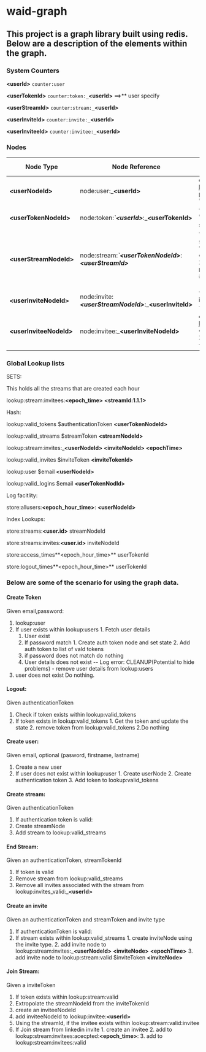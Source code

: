 # waid-graph

## This project is a graph library built using redis. Below are a description of the elements within the graph.

### System Counters
 
 
 **\<userId\>** `counter:user`

 **\<userTokenId\>** `counter:token:_`**\<userId\>**  ==\>** user specify

 **\<userStreamId\>** `counter:stream:_`**\<userId\>**

 **\<userInviteId\>** `counter:invite:_`**\<userId\>**

 **\<userInviteeId\>** `counter:invitee:_`**\<userId\>**
 
### Nodes


|Node Type|Node Reference| Example Content|
| -------- | -------- | ------------------ |
|**\<userNodeId\>**|node:user:_**\<userId\>**|`email` k@email.com `password` "password"|
|**\<userTokenNodeId\>**|node:token:_`**\<userId\>**_:_**\<userTokenId\>**|`token` "token_for_1" `state` "valid" |
|**\<userStreamNodeId\>**|node:stream:_`**\<userTokenNodeId\>**_:_**\<userStreamId\>**_|`loc` "germany" `streamToken` "streamToken" `creationDate` 20150312 `playList` #count `type` [ethemeral|persist]|
|**\<userInviteNodeId\>**|node:invite:_**\<userStreamNodeId\>**_:_**\<userInviteId\>**|`token` inviteToken `type` [email|linkedin|facebook|twitter] `creationDay` 20150812|
|**\<userInviteeNodeId\>**|node:invitee:_**\<userInviteNodeId\>**|`email` k@a.com `creationDate` 20150512 `type` [email|linkedin|facebook|twitter]|

### Global Lookup lists

SETS:

This holds all the streams that are created each hour

lookup:stream:invitees:**\<epoch_time\>** **\<streamId:1.1.1\>**

Hash:  

lookup:valid_tokens $authenticationToken **\<userTokenNodeId\>**

lookup:valid_streams $streamToken **\<streamNodeId\>**

lookup:stream:invites:_**\<userNodeId\>** **\<inviteNodeId\>** **\<epochTime\>**

lookup:valid_invites $inviteToken **\<inviteTokenId\>**

lookup:user $email **\<userNodeId\>**

lookup:valid_logins $email **\<userTokenNodId\>**

Log facitlity:


store:allusers:**\<epoch_hour_time\>**: **\<userNodeId\>**

Index Lookups:

store:streams:**\<user.id\>** streamNodeId

store:streams:invites:**\<user.id\>** inviteNodeId

store:access_times**\<epoch_hour_time\>** userTokenId

store:logout_times**\<epoch_hour_time\>** userTokenId

### Below are some of the scenario for using the graph data.

#### Create Token
Given email,password:

1. lookup:user
  1. If user exists within lookup:users
    1. Fetch user details
      1. User exist
        1. If password match
          1. Create auth token node and set state
          2. Add auth token to list of vald tokens
        2. if password does not match do nothing
      2. User details does not exist
             -- Log error:
             CLEANUP(Potential to hide problems) - remove user details from lookup:users
  2. user does not exist
      Do nothing.

#### Logout:

Given authenticationToken

1. Check if token exists within lookup:valid_tokens
  1. If token exists in lookup:valid_tokens
    1. Get the token and update the state
    2. remove token from lookup:valid_tokens
  2.Do nothing


#### Create user:

Given email, optional (pasword, firstname, lastname)

1. Create a new user
  1. If user does not exist within lookup:user
    1. Create userNode
    2. Create authentication token
    3. Add token to lookup:valid_tokens


#### Create stream:

Given authenticationToken

1. If authentication token is valid:
  1. Create streamNode
  2. Add stream to lookup:valid_streams 

#### End Stream:

Given an authenticationToken, streamTokenId

1. If token is valid
  1. Remove stream from lookup:valid_streams
  2. Remove all invites associated with the stream from lookup:invites_valid:_**\<userId\>**

#### Create an invite

Given an authenticationToken and streamToken and invite type

1. If authenticationToken is valid:
  1. If stream exists within lookup:valid_streams
    1. create inviteNode using the invite type.
    2. add invite node to lookup:stream:invites:_**\<userNodeId\>** **\<inviteNode\>** **\<epochTime\>**
    3. add invite node to lookup:stream:valid $inviteToken **\<inviteNode\>**

#### Join Stream:

Given a inviteToken

1. If token exists within lookup:stream:valid
  1. Extropolate the streamNodeId from the inviteTokenId 
  2. create an inviteeNodeId 
  3. add inviteeNodeId to lookup:invitee:**\<userId\>** 
2. Using the streamId, if the invitee exists within lookup:stream:valid:invitee
  1. If Join stream from linkedin invite
    1. create an invitee
    2. add to lookup:stream:invitees:acecpted:**\<epoch_time\>**:
    3. add to lookup:stream:invitees:valid




